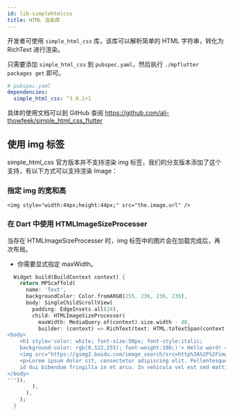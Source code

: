 ```yaml
---
id: lib-simplehtmlcss
title: HTML 渲染库
---
```


开发者可使用 `simple_html_css` 库，该库可以解析简单的 HTML 字符串，转化为 RichText 进行渲染。

只需要添加 `simple_html_css` 到 `pubspec.yaml`，然后执行 `./mpflutter packages get` 即可。

```yaml
# pubspec.yaml
dependencies:
  simple_html_css: ^3.0.1+1
```

具体的使用文档可以到 GitHub 查阅 https://github.com/ali-thowfeek/simple_html_css_flutter

## 使用 img 标签

simple_html_css 官方版本并不支持渲染 img 标签，我们的分支版本添加了这个支持，有以下方式可以支持渲染 Image：

### 指定 img 的宽和高

```
<img style="width:44px;height:44px;" src="the.image.url" />
```

### 在 Dart 中使用 HTMLImageSizeProcesser 

当存在 HTMLImageSizeProcesser 时，img 标签中的图片会在加载完成后，再次布局。

* 你需要显式指定 maxWidth。

```dart
  Widget build(BuildContext context) {
    return MPScaffold(
      name: 'Text',
      backgroundColor: Color.fromARGB(255, 236, 236, 236),
      body: SingleChildScrollView(
        padding: EdgeInsets.all(24),
        child: HTMLImageSizeProcesser(
          maxWidth: MediaQuery.of(context).size.width - 48,
          builder: (context) => RichText(text: HTML.toTextSpan(context, '''
<body>
    <h1 style='color: white; font-size:50px; font-style:italic; 
    background-color: rgb(0,122,255); font-weight:100;)'> Hello word! </h1>
    <img src="https://gimg2.baidu.com/image_search/src=http%3A%2F%2Fimg9.51tietu.net%2Fpic%2F2019-091307%2Fntplrtyw2bvntplrtyw2bv.jpg&refer=http%3A%2F%2Fimg9.51tietu.net&app=2002&size=f9999,10000&q=a80&n=0&g=0n&fmt=auto?sec=1653061594&t=585510887893d145fd39e66ac3db7937" />
    <p>Lorem ipsum dolor sit, consectetur adipiscing elit. Pellentesque in leo 
    id dui bibendum fringilla in et arcu. In vehicula vel est sed mattis.</p>
</body>
''')),
        ),
      ),
    );
  }
```